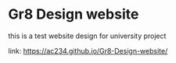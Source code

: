 # Gr8 Design website

this is a test website design for university project

 link:
 https://ac234.github.io/Gr8-Design-website/
